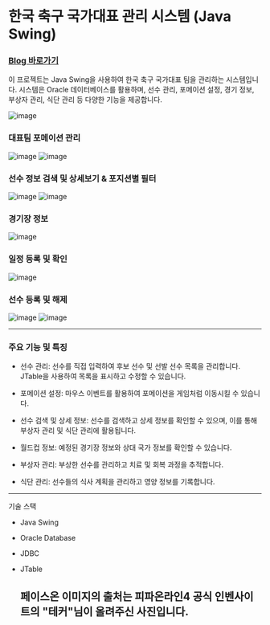 # 한국 축구 국가대표 관리 시스템 (Java Swing)
### <a href ="https://hooninha.tistory.com/2"> Blog 바로가기</a>  <p>
이 프로젝트는 Java Swing을 사용하여 한국 축구 국가대표 팀을 관리하는 시스템입니다. 시스템은 Oracle 데이터베이스를 활용하며, 선수 관리, 포메이션 설정, 경기 정보, 부상자 관리, 식단 관리 등 다양한 기능을 제공합니다. <p>

![image](https://github.com/hoony00/JSP_INHAtc_Web/assets/86902854/c2362c23-34b6-4092-851a-7af24d96d510.png)

### 대표팀 포메이션 관리
![image](https://github.com/hoony00/JSP_INHAtc_Web/assets/86902854/bdbae252-77e2-433c-b4dc-8209415bfeee.png)
![image](https://github.com/hoony00/JSP_INHAtc_Web/assets/86902854/fbde404a-fda0-4962-ad63-8330d5f644b9.png)

### 선수 정보 검색 및 상세보기 & 포지션별 필터 
![image](https://github.com/hoony00/JSP_INHAtc_Web/assets/86902854/eeb40314-4ec6-48a2-b74b-3f6864485aa6.png)
![image](https://github.com/hoony00/JSP_INHAtc_Web/assets/86902854/fdb77fcc-cfde-4281-9b14-19313c176735.png)

### 경기장 정보
![image](https://github.com/hoony00/JSP_INHAtc_Web/assets/86902854/b0656d14-2f75-4f3e-b5ad-18cb91e48edd.png)

### 일정 등록 및 확인
![image](https://github.com/hoony00/JSP_INHAtc_Web/assets/86902854/827d1517-8acd-4067-b239-1c3ed175e34f.png)

### 선수 등록 및 해제
![image](https://github.com/hoony00/JSP_INHAtc_Web/assets/86902854/583b224f-11d6-4a2c-a0f0-4659f25528f0.png)
![image](https://github.com/hoony00/JSP_INHAtc_Web/assets/86902854/71d1f015-cd8c-45c1-9be9-d9beee6c6d3f.png)

---------

### 주요 기능 및 특징
- 선수 관리: 선수를 직접 입력하여 후보 선수 및 선발 선수 목록을 관리합니다. JTable을 사용하여 목록을 표시하고 수정할 수 있습니다.
  
- 포메이션 설정: 마우스 이벤트를 활용하여 포메이션을 게임처럼 이동시킬 수 있습니다.

- 선수 검색 및 상세 정보: 선수를 검색하고 상세 정보를 확인할 수 있으며, 이를 통해 부상자 관리 및 식단 관리에 활용됩니다.

- 월드컵 정보: 예정된 경기장 정보와 상대 국가 정보를 확인할 수 있습니다.

- 부상자 관리: 부상한 선수를 관리하고 치료 및 회복 과정을 추적합니다.

- 식단 관리: 선수들의 식사 계획을 관리하고 영양 정보를 기록합니다.

------

기술 스택
- Java Swing
- Oracle Database
- JDBC
- JTable

  ## 페이스온 이미지의 출처는 피파온라인4 공식 인벤사이트의 "테커"님이 올려주신 사진입니다.
